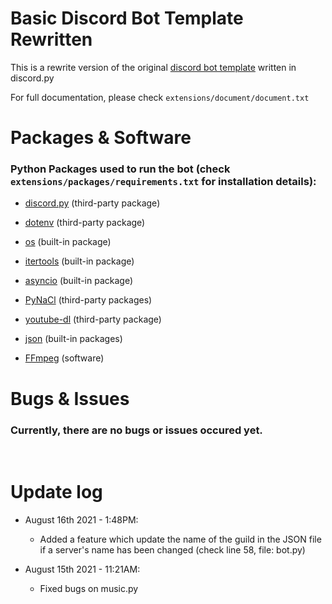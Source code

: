 # Basic Discord Bot Template Rewritten

This is a rewrite version of the original [discord bot template](https://github.com/Bennett-Tabasco/basic-discord-bot-template) written in discord.py

For full documentation, please check `extensions/document/document.txt`
# Packages & Software

### Python Packages used to run the bot (check `extensions/packages/requirements.txt` for installation details):

* [discord.py](https://discordpy.readthedocs.io/en/latest/index.html) (third-party package)
* [dotenv](https://pypi.org/project/python-dotenv/) (third-party package)
* [os](https://www.geeksforgeeks.org/os-module-python-examples/) (built-in package)
* [itertools](https://docs.python.org/3/library/itertools.html) (built-in package)
* [asyncio](https://docs.python.org/3/library/asyncio.html) (built-in package)
* [PyNaCl](https://pypi.org/project/PyNaCl/) (third-party packages)
* [youtube-dl](https://pypi.org/project/youtube_dl/) (third-party package)
* [json](https://docs.python.org/3/library/json.html) (built-in packages)

* [FFmpeg](https://www.ffmpeg.org/download.html#build-windows) (software)
# Bugs & Issues
### Currently, there are no bugs or issues occured yet.
<br>

# Update log
- August 16th 2021 - 1:48PM:
    - Added a feature which update the name of the guild in the JSON file if a server's name has been changed (check line 58, file: bot.py)   

- August 15th 2021 - 11:21AM:
    - Fixed bugs on music.py 

